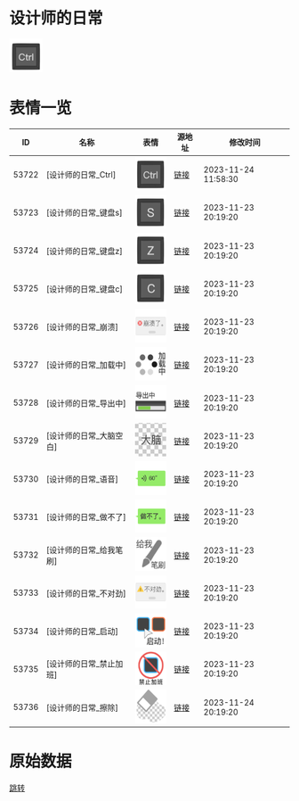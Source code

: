 # 设计师的日常

<img src="./cover.png" height="60" alt="cover" />

# 表情一览

|ID|名称|表情|源地址|修改时间|
|----|----|----|----|----|
|53722|[设计师的日常_Ctrl]|<img src="./pic/053722_%5B设计师的日常_Ctrl%5D.png" height="60" alt="Ctrl"/>|[链接](https://i0.hdslb.com/bfs/garb/5dc78201370df1e90f116c65a6d04f4a989e5edf.png)|2023-11-24 11:58:30|
|53723|[设计师的日常_键盘s]|<img src="./pic/053723_%5B设计师的日常_键盘s%5D.png" height="60" alt="键盘s"/>|[链接](https://i0.hdslb.com/bfs/garb/80b4ff33fadc0342ac84f04d106df1f7efcb55e0.png)|2023-11-23 20:19:20|
|53724|[设计师的日常_键盘z]|<img src="./pic/053724_%5B设计师的日常_键盘z%5D.png" height="60" alt="键盘z"/>|[链接](https://i0.hdslb.com/bfs/garb/e124c46638458a34e59eabf899c71257d3be2e26.png)|2023-11-23 20:19:20|
|53725|[设计师的日常_键盘c]|<img src="./pic/053725_%5B设计师的日常_键盘c%5D.png" height="60" alt="键盘c"/>|[链接](https://i0.hdslb.com/bfs/garb/99733f2a4e72d3dad3903049b97c234eaccd381f.png)|2023-11-23 20:19:20|
|53726|[设计师的日常_崩溃]|<img src="./pic/053726_%5B设计师的日常_崩溃%5D.png" height="60" alt="崩溃"/>|[链接](https://i0.hdslb.com/bfs/garb/facf4005e9f8db365591ff28c1041d443b278ccd.png)|2023-11-23 20:19:20|
|53727|[设计师的日常_加载中]|<img src="./pic/053727_%5B设计师的日常_加载中%5D.png" height="60" alt="加载中"/>|[链接](https://i0.hdslb.com/bfs/garb/a7d4cbc1dd00de4a16b4548ca74e37c24643e28b.png)|2023-11-23 20:19:20|
|53728|[设计师的日常_导出中]|<img src="./pic/053728_%5B设计师的日常_导出中%5D.png" height="60" alt="导出中"/>|[链接](https://i0.hdslb.com/bfs/garb/190277413aa8bc5b4281e759c222ebfce37b938b.png)|2023-11-23 20:19:20|
|53729|[设计师的日常_大脑空白]|<img src="./pic/053729_%5B设计师的日常_大脑空白%5D.png" height="60" alt="大脑空白"/>|[链接](https://i0.hdslb.com/bfs/garb/ea0a9ee49bfe561bcfbccc6c3437924216d2431d.png)|2023-11-23 20:19:20|
|53730|[设计师的日常_语音]|<img src="./pic/053730_%5B设计师的日常_语音%5D.png" height="60" alt="语音"/>|[链接](https://i0.hdslb.com/bfs/garb/bcc1734339687dfc5b2282769b77858a790c206d.png)|2023-11-23 20:19:20|
|53731|[设计师的日常_做不了]|<img src="./pic/053731_%5B设计师的日常_做不了%5D.png" height="60" alt="做不了"/>|[链接](https://i0.hdslb.com/bfs/garb/198ccbcd1956c48c5316a871e34ecdc96cfe324c.png)|2023-11-23 20:19:20|
|53732|[设计师的日常_给我笔刷]|<img src="./pic/053732_%5B设计师的日常_给我笔刷%5D.png" height="60" alt="给我笔刷"/>|[链接](https://i0.hdslb.com/bfs/garb/e4694ba6e3a327bc871e2f98045ba63a219091e5.png)|2023-11-23 20:19:20|
|53733|[设计师的日常_不对劲]|<img src="./pic/053733_%5B设计师的日常_不对劲%5D.png" height="60" alt="不对劲"/>|[链接](https://i0.hdslb.com/bfs/garb/0fb493c9c5600252b9c7a366fc639ea5d641d271.png)|2023-11-23 20:19:20|
|53734|[设计师的日常_启动]|<img src="./pic/053734_%5B设计师的日常_启动%5D.png" height="60" alt="启动"/>|[链接](https://i0.hdslb.com/bfs/garb/65e549dd764bb114709dde0a8d62049d35aff2b9.png)|2023-11-23 20:19:20|
|53735|[设计师的日常_禁止加班]|<img src="./pic/053735_%5B设计师的日常_禁止加班%5D.png" height="60" alt="禁止加班"/>|[链接](https://i0.hdslb.com/bfs/garb/8e1234f1739956b673cd81e6bd088a39fd2f064b.png)|2023-11-23 20:19:20|
|53736|[设计师的日常_擦除]|<img src="./pic/053736_%5B设计师的日常_擦除%5D.png" height="60" alt="擦除"/>|[链接](https://i0.hdslb.com/bfs/garb/cf5a060bdc93a73ca0c02fd246f56446173fbc63.png)|2023-11-24 20:19:20|

# 原始数据

[跳转](./raw.json)

